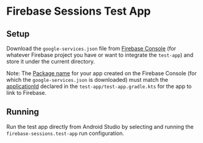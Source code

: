 # Firebase Sessions Test App

## Setup

Download the `google-services.json` file
from [Firebase Console](https://console.firebase.google.com/) (for whatever Firebase project you
have or want to integrate the `test-app`) and store it under the current directory.

Note: The [Package name](https://firebase.google.com/docs/android/setup#register-app) for your app
created on the Firebase Console (for which the `google-services.json` is downloaded) must match
the [applicationId](https://developer.android.com/studio/build/application-id.html) declared in
the `test-app/test-app.gradle.kts` for the app to link to Firebase.

## Running

Run the test app directly from Android Studio by selecting and running
the `firebase-sessions.test-app` run configuration.
